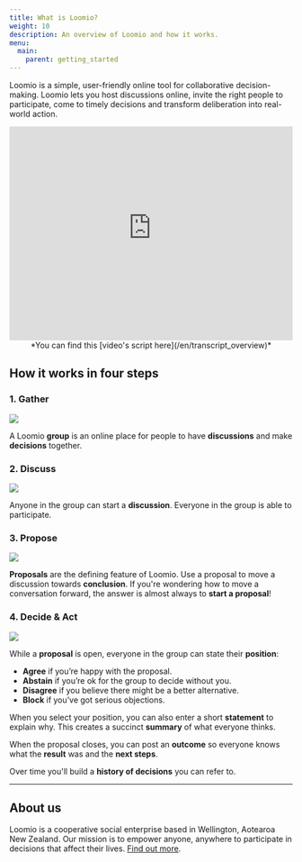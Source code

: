 ```yaml
---
title: What is Loomio?
weight: 10
description: An overview of Loomio and how it works.
menu:
  main:
    parent: getting_started
---
```


Loomio is a simple, user-friendly online tool for collaborative decision-making. Loomio lets you host discussions online, invite the right people to participate, come to timely decisions and transform deliberation into real-world action.

<iframe width="100%" height="380px" src="https://www.youtube-nocookie.com/embed/JMda6WYx9jM" frameborder="0" allowfullscreen></iframe>
<center>*You can find this [video's script here](/en/transcript_overview)*</center>

## How it works in four steps

### 1. Gather

![](gather.png)

A Loomio **group** is an online place for people to have **discussions** and make **decisions** together.


### 2. Discuss


![](discuss.png)


Anyone in the group can start a **discussion**. Everyone in the group is able to participate.

### 3. Propose

![](propose.png)

**Proposals** are the defining feature of Loomio. Use a proposal to move a discussion towards **conclusion**. If you're wondering how to move a conversation forward, the answer is almost always to **start a proposal**!

### 4. Decide & Act

![](decide.png)

While a **proposal** is open, everyone in the group can state their **position**:

* **Agree** if you’re happy with the proposal.
* **Abstain** if you’re ok for the group to decide without you.
* **Disagree** if you believe there might be a better alternative.
* **Block** if you’ve got serious objections.

When you select your position, you can also enter a short **statement** to explain why. This creates a succinct **summary** of what everyone thinks.

When the proposal closes, you can post an **outcome** so everyone knows what the **result** was and the **next steps**.

Over time you'll build a **history of decisions** you can refer to.

---

## About us
Loomio is a cooperative social enterprise based in Wellington, Aotearoa New Zealand. Our mission is to empower anyone, anywhere to participate in decisions that affect their lives. [Find out more](https://www.loomio.org/about).
